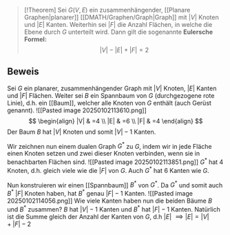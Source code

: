 >[!Theorem]
>Sei $G(V,E)$ ein zusammenhängender, [[Planare Graphen|planarer]] [[DMATH/Graphen/Graph|Graph]] mit $|V|$ Knoten und $|E|$ Kanten. Weiterhin sei $|F|$ die Anzahl Flächen, in welche die Ebene durch $G$ unterteilt wird. Dann gilt die sogenannte **Eulersche Formel:**
>$$
>|V|-|E|+|F|=2
>$$

## Beweis
Sei $G$ ein planarer, zusammenhängender Graph mit $|V|$ Knoten, $|E|$ Kanten und $|F|$ Flächen. Weiter sei $B$ ein Spannbaum von $G$ (durchgezogene rote Linie), d.h. ein [[Baum]], welcher alle Knoten von $G$ enthält (auch Gerüst genannt).
![[Pasted image 20250102113610.png]]
$$
\begin{align}
|V| & =4 \\
|E| & =6 \\
|F| & =4
\end{align}
$$
Der Baum $B$ hat $|V|$ Knoten und somit $|V|-1$ Kanten.

Wir zeichnen nun einem dualen Graph $G^{*}$ zu $G$, indem wir in jede Fläche einen Knoten setzen und zwei dieser Knoten verbinden, wenn sie in benachbarten Flächen sind.
![[Pasted image 20250102113851.png]]
$G^{*}$ hat $4$ Knoten, d.h. gleich viele wie die $|F|$ von $G$. Auch $G^{*}$ hat $6$ Kanten wie $G$.

Nun konstruieren wir einen [[Spannbaum]] $B^{*}$ von $G^{*}$. Da $G^{*}$ und somit auch $B^{*}$ $|F|$ Knoten haben, hat $B^{*}$ genau $|F|-1$ Kanten.
![[Pasted image 20250102114056.png]]
Wie viele Kanten haben nun die beiden Bäume $B$ und $B^{*}$ zusammen?
$B$ hat $|V|-1$ Kanten und $B^{*}$ hat $|F|-1$ Kanten. Natürlich ist die Summe gleich der Anzahl der Kanten von $G$, d.h $|E|$
$\implies |E|=|V|+|F|-2$